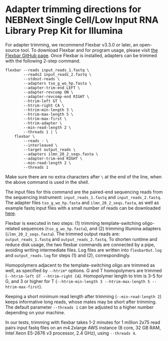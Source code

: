 # Adapter trimming directions for NEBNext Single Cell/Low Input RNA Library Prep Kit for Illumina

For adapter trimming, we recommend Flexbar v3.3.0 or later, an open-source tool. To download Flexbar and for program usage, please visit [the Flexbar GitHub page](https://github.com/seqan/flexbar). Once Flexbar is installed, adapters can be trimmed with the following 2-step command.

```
flexbar --reads input_reads_1.fastq \
        --reads2 input_reads_2.fastq \
        --stdout-reads \
        --adapters tso_g_wo_hp.fasta \
        --adapter-trim-end LEFT \
        --adapter-revcomp ON \
        --adapter-revcomp-end RIGHT \
        --htrim-left GT \
        --htrim-right CA \
        --htrim-min-length 3 \
        --htrim-max-length 5 \
        --htrim-max-first \
        --htrim-adapter \
        --min-read-length 2 \
        --threads 1 | \
    flexbar \
        --reads - \
        --interleaved \
        --target output_reads \
        --adapters ilmn_20_2_seqs.fasta \
        --adapter-trim-end RIGHT \
        --min-read-length 2 \
        --threads 1
```

Make sure there are no extra characters after `\` at the end of the line, when the above command is used in the shell.

The input files for this command are the paired-end sequencing reads from the sequencing instrument: `input_reads_1.fastq` and `input_reads_2.fastq`. The adapter files `tso_g_wo_hp.fasta` and `ilmn_20_2_seqs.fasta`, as well as example fastq input files with a small number of reads can be downloaded [here](https://github.com/nebiolabs/nebnext-single-cell-rna-seq).

Flexbar is executed in two steps: (1) trimming template-switching oligo-related sequences (`tso_g_wo_hp.fasta`), and (2) trimming Illumina adapters (`ilmn_20_2_seqs.fasta`). The trimmed output reads are: `output_reads_1.fastq` and `output_reads_2.fastq`. To shorten runtime and reduce disk usage, the two flexbar commands are connected by a pipe, avoiding writing intermediate files. Log files are written into `flexbarOut.log` and `output_reads.log` for steps (1) and (2), correspondingly.

Homopolymers adjacent to the template-switching oligo are trimmed as well, as specified by `--htrim*` options. G and T homopolymers are trimmed (`--htrim-left GT --htrim-right CA`). Homopolymer length to trim is 3-5 for G, and 3 or higher for T (`--htrim-min-length 3 --htrim-max-length 5 --htrim-max-first`).

Keeping a short minimum read length after trimming (`--min-read-length 2`) keeps informative long reads, whose mates may be short after trimming. The default parameter `--threads 1` can be adjusted to a higher number depending on your machine.

In our tests, trimming with flexbar takes 1-2 minutes for 1 million 2x75 read pairs input fastq files on an m4.2xlarge AWS instance (8 core, 32 GB RAM, Intel Xeon E5-2676 v3 processor, 2.4 GHz), using `--threads 4`.
